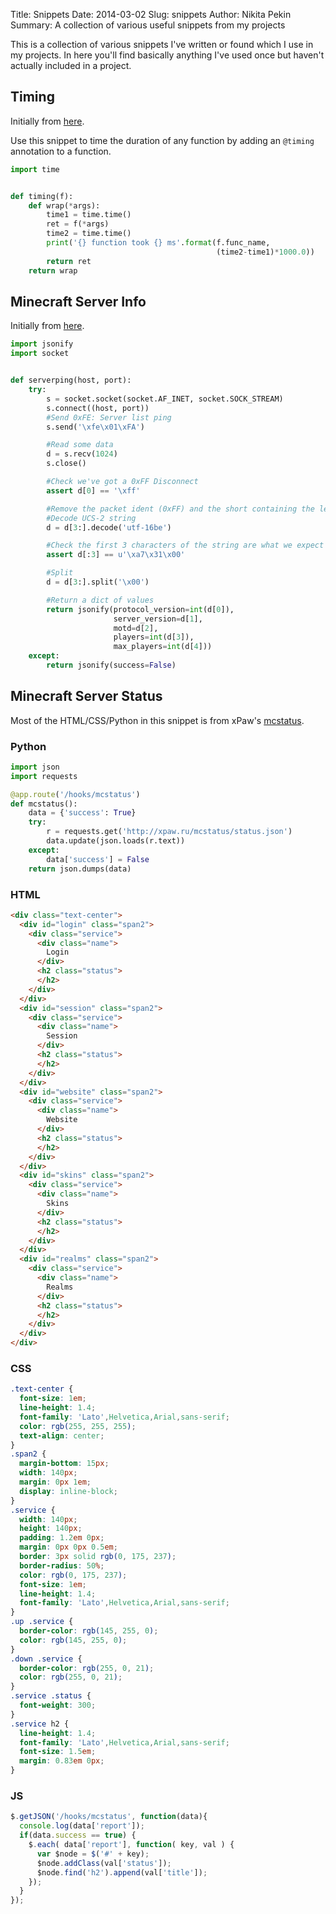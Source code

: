 Title: Snippets
Date: 2014-03-02
Slug: snippets
Author: Nikita Pekin
Summary: A collection of various useful snippets from my projects

This is a collection of various snippets I've written or found which I use in my projects.
In here you'll find basically anything I've used once but haven't actually included in a project.

## Timing

Initially from [here](http://stackoverflow.com/questions/5478351/python-time-measure-function).

Use this snippet to time the duration of any function by adding an `@timing` annotation to a function.

```python
import time


def timing(f):
    def wrap(*args):
        time1 = time.time()
        ret = f(*args)
        time2 = time.time()
        print('{} function took {} ms'.format(f.func_name,
                                              (time2-time1)*1000.0))
        return ret
    return wrap
```

## Minecraft Server Info

Initially from [here](http://pastebin.com/ZavsWG60).

```python
import jsonify
import socket


def serverping(host, port):
    try:
        s = socket.socket(socket.AF_INET, socket.SOCK_STREAM)
        s.connect((host, port))
        #Send 0xFE: Server list ping
        s.send('\xfe\x01\xFA')

        #Read some data
        d = s.recv(1024)
        s.close()

        #Check we've got a 0xFF Disconnect
        assert d[0] == '\xff'

        #Remove the packet ident (0xFF) and the short containing the length of the string
        #Decode UCS-2 string
        d = d[3:].decode('utf-16be')

        #Check the first 3 characters of the string are what we expect
        assert d[:3] == u'\xa7\x31\x00'

        #Split
        d = d[3:].split('\x00')

        #Return a dict of values
        return jsonify(protocol_version=int(d[0]),
                       server_version=d[1],
                       motd=d[2],
                       players=int(d[3]),
                       max_players=int(d[4]))
    except:
        return jsonify(success=False)
```

## Minecraft Server Status ##

Most of the HTML/CSS/Python in this snippet is from xPaw's [mcstatus](http://xpaw.ru/mcstatus/).

### Python ###

```python
import json
import requests

@app.route('/hooks/mcstatus')
def mcstatus():
    data = {'success': True}
    try:
        r = requests.get('http://xpaw.ru/mcstatus/status.json')
        data.update(json.loads(r.text))
    except:
        data['success'] = False
    return json.dumps(data)
```

### HTML ###

```html
<div class="text-center">
  <div id="login" class="span2">
    <div class="service">
      <div class="name">
        Login
      </div>
      <h2 class="status">
      </h2>
    </div>
  </div>
  <div id="session" class="span2">
    <div class="service">
      <div class="name">
        Session
      </div>
      <h2 class="status">
      </h2>
    </div>
  </div>
  <div id="website" class="span2">
    <div class="service">
      <div class="name">
        Website
      </div>
      <h2 class="status">
      </h2>
    </div>
  </div>
  <div id="skins" class="span2">
    <div class="service">
      <div class="name">
        Skins
      </div>
      <h2 class="status">
      </h2>
    </div>
  </div>
  <div id="realms" class="span2">
    <div class="service">
      <div class="name">
        Realms
      </div>
      <h2 class="status">
      </h2>
    </div>
  </div>
</div>
```

### CSS ###

```css
.text-center {
  font-size: 1em;
  line-height: 1.4;
  font-family: 'Lato',Helvetica,Arial,sans-serif;
  color: rgb(255, 255, 255);
  text-align: center;
}
.span2 {
  margin-bottom: 15px;
  width: 140px;
  margin: 0px 1em;
  display: inline-block;
}
.service {
  width: 140px;
  height: 140px;
  padding: 1.2em 0px;
  margin: 0px 0px 0.5em;
  border: 3px solid rgb(0, 175, 237);
  border-radius: 50%;
  color: rgb(0, 175, 237);
  font-size: 1em;
  line-height: 1.4;
  font-family: 'Lato',Helvetica,Arial,sans-serif;
}
.up .service {
  border-color: rgb(145, 255, 0);
  color: rgb(145, 255, 0);
}
.down .service {
  border-color: rgb(255, 0, 21);
  color: rgb(255, 0, 21);
}
.service .status {
  font-weight: 300;
}
.service h2 {
  line-height: 1.4;
  font-family: 'Lato',Helvetica,Arial,sans-serif;
  font-size: 1.5em;
  margin: 0.83em 0px;
}
```

### JS ###

```js
$.getJSON('/hooks/mcstatus', function(data){
  console.log(data['report']);
  if(data.success == true) {
    $.each( data['report'], function( key, val ) {
      var $node = $('#' + key);
      $node.addClass(val['status']);
      $node.find('h2').append(val['title']);
    });
  }
});
```
